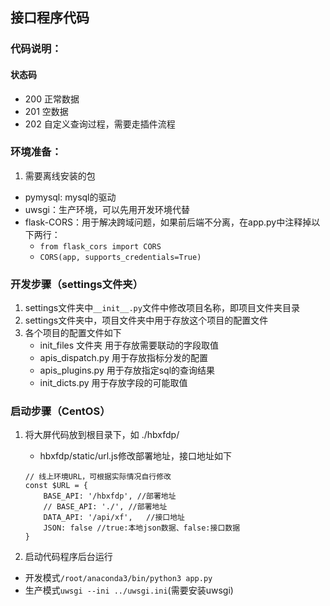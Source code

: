 ## 接口程序代码
### 代码说明：
#### 状态码
- 200 正常数据
- 201 空数据
- 202 自定义查询过程，需要走插件流程
### 环境准备：
1. 需要离线安装的包
- pymysql: mysql的驱动
- uwsgi：生产环境，可以先用开发环境代替
- flask-CORS：用于解决跨域问题，如果前后端不分离，在app.py中注释掉以下两行：
    - `from flask_cors import CORS`
    - `CORS(app, supports_credentials=True)` 

### 开发步骤（settings文件夹）
1. settings文件夹中`__init__.py`文件中修改项目名称，即项目文件夹目录
2. settings文件夹中，项目文件夹中用于存放这个项目的配置文件
2. 各个项目的配置文件如下
    - init_files 文件夹  用于存放需要联动的字段取值
    - apis_dispatch.py  用于存放指标分发的配置
    - apis_plugins.py   用于存放指定sql的查询结果
    - init_dicts.py     用于存放字段的可能取值

### 启动步骤（CentOS）
1. 将大屏代码放到根目录下，如 ./hbxfdp/
    - hbxfdp/static/url.js修改部署地址，接口地址如下
    ~~~
   // 线上环境URL，可根据实际情况自行修改
    const $URL = {
        BASE_API: '/hbxfdp', //部署地址
        // BASE_API: './', //部署地址
        DATA_API: '/api/xf',   //接口地址
        JSON: false //true:本地json数据、false:接口数据
    }
    ~~~

2. 启动代码程序后台运行
- 开发模式`/root/anaconda3/bin/python3 app.py`
- 生产模式`uwsgi --ini ../uwsgi.ini`(需要安装uwsgi)
